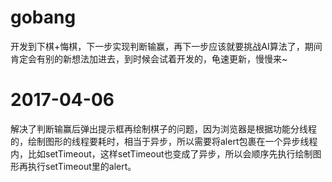 # gobang
开发到下棋+悔棋，下一步实现判断输赢，再下一步应该就要挑战AI算法了，期间肯定会有别的新想法加进去，到时候会试着开发的，龟速更新，慢慢来~
# 2017-04-06
解决了判断输赢后弹出提示框再绘制棋子的问题，因为浏览器是根据功能分线程的，绘制图形的线程要耗时，相当于异步，所以需要将alert包裹在一个异步线程内，比如setTimeout，这样setTimeout也变成了异步，所以会顺序先执行绘制图形再执行setTimeout里的alert。
